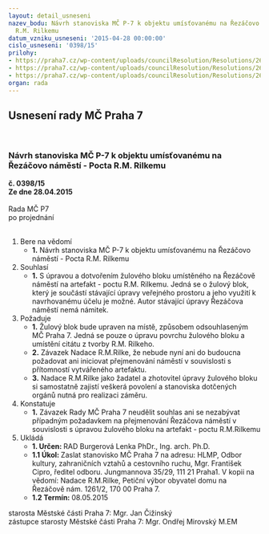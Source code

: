 ```yaml
---
layout: detail_usneseni
nazev_bodu: Návrh stanoviska MČ P-7 k objektu umísťovanému na Řezáčovo náměstí - Pocta
  R.M. Rilkemu
datum_vzniku_usneseni: '2015-04-28 00:00:00'
cislo_usneseni: '0398/15'
prilohy:
- https://praha7.cz/wp-content/uploads/councilResolution/Resolutions/26451/24-15-p1.doc
- https://praha7.cz/wp-content/uploads/councilResolution/Resolutions/26451/24-15-p2.jpg
- https://praha7.cz/wp-content/uploads/councilResolution/Resolutions/26451/24-15-p3.pdf
organ: rada
---
```

<div id="ucUsn_pList" class="usn">
	<span><h2>Usnesení rady MČ Praha 7 </h2>
<br></span><div class="standBody">
<span><h3>Návrh stanoviska MČ P-7 k objektu umísťovanému na Řezáčovo náměstí - Pocta R.M. Rilkemu</h3></span><div class="center">
		<strong>č. 0398/15</strong><br>
	</div>
<div class="center">
		<strong>Ze dne 28.04.2015</strong><br><br>
	</div>Rada MČ P7<br> po projednání<br><br><ol>
<li>Bere na vědomí<ul><li>
<strong>1.</strong> Návrh stanoviska MČ P-7 k objektu umísťovanému na Řezáčovo náměstí - Pocta R.M. Rilkemu</li></ul>
</li>
<li>Souhlasí<ul><li>
<strong>1.</strong> S úpravou a dotvořením  žulového bloku umístěného na Řezáčově náměstí na artefakt - poctu R.M. Rilkemu. Jedná se o žulový blok, který je součástí stávající úpravy veřejného prostoru a jeho využití k navrhovanému účelu je možné. Autor stávající úpravy Řezáčova náměstí nemá námitek. </li></ul>
</li>
<li>Požaduje<ul>
<li>
<strong>1.</strong> Žulový blok bude upraven na místě, způsobem odsouhlaseným MČ Praha 7. Jedná se pouze o úpravu povrchu žulového bloku a umístění citátu z tvorby R.M. Rilkeho. </li>
<li>
<strong>2.</strong> Závazek Nadace R.M.Rilke, že nebude nyní ani do budoucna požadovat ani iniciovat přejmenování náměstí v souvislosti s přítomností vytvářeného artefaktu. </li>
<li>
<strong>3.</strong> Nadace R.M.Rilke jako žadatel a zhotovitel úpravy žulového bloku si samostatně zajistí veškerá povolení a stanoviska dotčených orgánů nutná pro realizaci záměru.         </li>
</ul>
</li>
<li>Konstatuje<ul><li>
<strong>1.</strong> Závazek Rady MČ Praha 7 neudělit souhlas ani se nezabývat případným požadavkem na přejmenování Řezáčova náměstí v souvislosti s úpravou žulového bloku na artefakt - poctu R.M.Rilkemu</li></ul>
</li>
<li>Ukládá<ul>
<li>
<strong>1. Určen: </strong>RAD Burgerová Lenka PhDr., Ing. arch. Ph.D.</li>
<li>
<strong>1.1 Úkol: </strong>Zaslat stanovisko MČ Praha 7 na adresu: HLMP, Odbor kultury, zahraničních vztahů a cestovního ruchu, Mgr. František Cipro, ředitel odboru. Jungmannova 35/29, 111 21 Praha1. V kopii na vědomí: Nadace R.M.Rilke, Petiční výbor obyvatel domu na Řezáčově nám. 1261/2, 170 00 Praha 7.  </li>
<li>
<strong>1.2 Termín: </strong>08.05.2015</li>
</ul>
</li>
</ol>starosta Městské části Praha 7: Mgr. Jan Čižinský<br>zástupce starosty Městské části Praha 7: Mgr. Ondřej Mirovský M.EM 
</div>
</div>